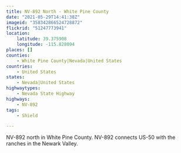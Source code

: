 ```yaml
---
title: NV-892 North - White Pine County
date: "2021-05-29T14:41:38Z"
imageid: "358342866524728872"
flickrid: "51247773941"
location:
    latitude: 39.375908
    longitude: -115.828094
places: []
counties:
    - White Pine County|Nevada|United States
countries:
    - United States
states:
    - Nevada|United States
highwaytypes:
    - Nevada State Highway
highways:
    - NV-892
tags:
    - Shield

---
```

NV-892 north in White Pine County.  NV-892 connects US-50 with the ranches in the Newark Valley.